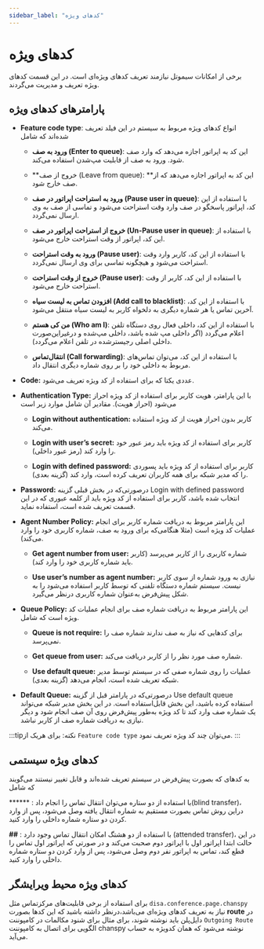 ```yaml
---
sidebar_label: "کدهای ویژه"
---
```

<head>
  <title>کدهای ویژه | مستندات سیموتل</title>
</head>

# کد‌های ویژه

برخی از امکانات سیموتل نیازمند تعریف کد‌‌های ویژه‌ای است. در این قسمت کدهای ویژه تعریف و مدیریت می‌‌گردند.


## پارامترهای کد‌های ویژه

- **Feature code type**: انواع کد‌های ویژه مربوط به سیستم در این فیلد تعریف شده‌اند که شامل

	- **ورود به صف (Enter to queue)**: این کد به اپراتور اجازه می‌‌دهد که وارد صف شود. ورود به صف از قابلیت مپ‌‌شدن استفاده می‌‌کند.

	- **خروج از صف (Leave from queue): **این کد به اپراتور اجازه می‌‌دهد که از صف خارج شود.

 	- **ورود به استراحت اپراتور در صف (Pause user in queue)**: با استفاده از این کد، اپراتور پاسخگو در صف وارد وقت استراحت می‌‌شود و تماسی از صف به وی ارسال نمی‌‌گردد.

	- **خروج از استراحت اپراتور در صف (Un-Pause user in queue)**: با استفاده از این کد، اپراتور از وقت استراحت خارج می‌‌شود.

	- **ورود به وقت استراحت (Pause user)**: با استفاده از این کد، کاربر وارد وقت استراحت می‌‌شود و هیچگونه تماسی برای وی ارسال نمی‌‌گردد.

	- **خروج از وقت استراحت (Pause user)**: با استفاده از این کد، کاربر از وقت استراحت خارج می‌‌شود.

	- **افزودن تماس به لیست سیاه (Add call to blacklist)**: با استفاده از این کد، آخرین تماس یا هر شماره دیگری به دلخواه کاربر به لیست سیاه منتقل می‌‌شود.

	- **من کی هستم (Who am I)**: با استفاده از این کد، داخلی فعال روی دستگاه تلفن اعلام می‌‌گردد (اگر داخلی مپ شده باشد، داخلی مپ‌شده و درغیراین‌صورت داخلی اصلی رجیسترشده در تلفن اعلام می‌گردد).

	- **انتقال‌تماس‌‌‌‌ (Call forwarding)**: با استفاده از این کد، می‌توان تماس‌های مربوط به داخلی خود را بر روی شماره دیگری انتقال داد.

- **Code:** عددی یکتا که برای استفاده از کد ویژه تعریف می‌‌شود.

- **Authentication Type:** با این پارامتر، هویت کاربر برای استفاده از کد ویژه احراز می‌‌شود (احراز هویت). مقادیر آن شامل موارد زیر است

	- **Login without authentication:** کاربر بدون احراز هویت از کد ویژه استفاده می‌‌کند.

	- **Login with user’s secret:** کاربر برای استفاده از کد ویژه باید رمز عبور خود را وارد کند (رمز عبور داخلی).

	- **Login with defined password:** کاربر برای استفاده از کد ویژه باید پسوردی را که مدیر شبکه برای همه کاربران تعریف کرده است، وارد کند (گزینه بعدی).

- **Password:** درصورتی‌که در بخش قبلی گزینه Login with defined password انتخاب شده باشد، کاربر برای استفاده از کد ویژه باید از کلمه عبوری که در این قسمت تعریف شده است، استفاده نماید.

- **Agent Number Policy:** این پارامتر مربوط به دریافت شماره کاربر برای انجام عملیات کد ویژه است (مثلا هنگامی‌که برای ورود به صف، شماره کاربری خود را وارد می‌کند).

	- **Get agent number from user:** شماره کاربری را از کاربر می‌‌پرسد (کاربر باید شماره کاربری خود را وارد کند).

	- **Use user’s number as agent number:** نیازی به ورود شماره از سوی کاربر نیست. سیستم شماره دستگاه تلفنی که توسط کاربر استفاده می‌‌شود را به شکل پیش‌فرض به‌عنوان شماره کاربری درنظر می‌‌گیرد.

- **Queue Policy:** این پارامتر مربوط به دریافت شماره صف برای انجام عملیات کد ویژه است که شامل.

	- **Queue is not require:** برای کد‌‌هایی که نیاز به صف ندارند شماره صف را نمی‌‌پرسد.

	- **Get queue from user:** شماره صف مورد نظر را از کاربر دریافت می‌‌کند.

	- **Use default queue:** عملیات را روی شماره صفی که در سیستم توسط مدیر شبکه تعریف شده است، انجام می‌‌دهد (گزینه بعدی).

- **Default Queue:** درصورتی‌که در پارامتر قبل از گزینه Use default queue استفاده کرده باشید، این بخش قابل‌استفاده است. در این بخش مدیر شبکه می‌‌تواند یک شماره صف وارد کند تا کد ویژه به‌طور پیش‌‌فرض روی آن صف انجام شود و دیگر نیازی به دریافت شماره صف از کاربر نباشد.





:::tipنکته:
 برای هریک از `Feature code type` می‌‌توان چند كد ویژه تعریف نمود.
:::

## کد‌های ویژه سیستمی

به کد‌های که بصورت پیش‌فرض در سیستم تعریف شده‌اند و قابل تغییر نیستند می‌گویند که شامل

****** : با استفاده از دو‌ ستاره می‌توان انتقال تماس را انجام داد(blind transfer)، دراین روش تماس بصورت مستقیم به شماره انتقال یافته وصل می‌شود، پس از وارد کردن دو ستاره شماره داخلی را وارد کنید.

**##** : با استفاده از دو هشتگ امکان انتقال تماس وجود دارد (attended transfer)، در این حالت ابتدا اپراتور اول با اپراتور دوم صحبت می‌کند و در صورتی که اپراتور اول تماس را قطع کند، تماس به اپراتور نفر دوم وصل می‌شود، پس از وارد کردن دو ستاره شماره داخلی را وارد کنید.


## کدهای ویژه محیط ویرایشگر

برای استفاده از برخی قابلیت‌های مرکزتماس ‌مثل `disa،conference،page،chanspy` نیاز به تعریف کد‌های ویژه‌ای می‌باشد،درنظر داشته باشید که این کد‌ها بصورت **route** در دایل‌پلن باید نوشته شوند، برای مثال برای شنود مکالمات در کامپوننت `Outgoing Route` الگویی برای اتصال به کامپوننت chanspy نوشته می‌شود که همان کد‌ویژه به حساب می‌آید.